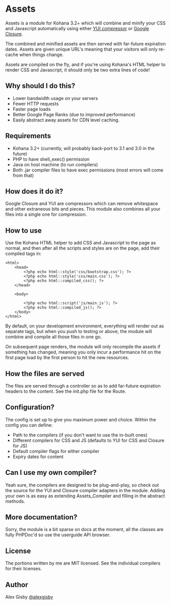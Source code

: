 # Assets

Assets is a module for Kohana 3.2+ which will combine and minify your CSS and Javascript automatically using either [YUI compressor](http://developer.yahoo.com/yui/compressor/) or [Google Closure](https://developers.google.com/closure/compiler/).

The combined and minified assets are then served with far-future expiration dates. Assets are given unique URL's meaning that your visitors will only re-cache when things change.

Assets are compiled on the fly, and if you're using Kohana's HTML helper to render CSS and Javascript, it should only be two extra lines of code!

## Why should I do this?

- Lower bandwidth usage on your servers
- Fewer HTTP requests
- Faster page loads
- Better Google Page Ranks (due to improved performance)
- Easily abstract away assets for CDN level caching.

## Requirements

- Kohana 3.2+ (currently, will probably back-port to 3.1 and 3.0 in the future)
- PHP to have shell_exec() permission
- Java on host machine (to run compilers)
- Both .jar compiler files to have exec permissions (most errors will come from that)

## How does it do it?

Google Closure and YUI are compressors which can remove whitespace and other extraneous bits and pieces. This module also combines all your files into a single one for compression.

## How to use

Use the Kohana HTML helper to add CSS and Javascript to the page as normal, and then after all the
scripts and styles are on the page, add their compiled tags in:

	<html>
		<head>
			<?php echo html::style('css/bootstrap.css'); ?>
			<?php echo html::style('css/main.css'); ?>
			<?php echo html::compiled_css(); ?>
		</head>
		
		<body>
		
			<?php echo html::script('js/main.js'); ?>
			<?php echo html::compiled_js(); ?>
		</body>
	</html>

By default, on your development environment, everything will render out as separate tags, but when you push to testing or above,
the module will combine and compile all those files in one go.

On subsequent page renders, the module will only recompile the assets if something has changed, meaning you only incur a performance hit on
the first page load by the first person to hit the new resources.

## How the files are served

The files are served through a controller so as to add far-future expiration headers to the content. See the init.php file for the Route.

## Configuration?

The config is set up to give you maximum power and choice. Within the config you can define:

- Path to the compilers (if you don't want to use the in-built ones)
- Different compilers for CSS and JS (defaults to YUI for CSS and Closure for JS)
- Default compiler flags for either compiler
- Expiry dates for content

## Can I use my own compiler?

Yeah sure, the compilers are designed to be plug-and-play, so check out the source for the YUI and Closure compiler adapters in the module. Adding your own is as easy as extending Assets_Compiler and filling in the abstract methods.

## More documentation?

Sorry, the module is a bit sparse on docs at the moment, all the classes are fully PHPDoc'd so use the userguide API browser.

## License

The portions written by me are MIT licensed. See the individual compilers for their licenses.

## Author

Alex Gisby [@alexgisby](http://twitter.com/alexgisby)